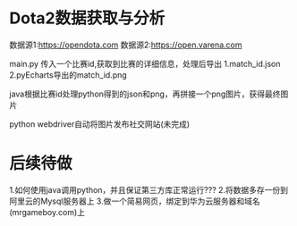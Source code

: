 # Dota2数据获取与分析
 数据源1:https://opendota.com
 数据源2:https://open.varena.com
 
 main.py 传入一个比赛id,获取到比赛的详细信息，处理后导出 1.match_id.json  2.pyEcharts导出的match_id.png
 
 java根据比赛id处理python得到的json和png，再拼接一个png图片，获得最终图片

 python webdriver自动将图片发布社交网站(未完成)

# 后续待做
 1.如何使用java调用python，并且保证第三方库正常运行???
 2.将数据多存一份到阿里云的Mysql服务器上
 3.做一个简易网页，绑定到华为云服务器和域名(mrgameboy.com)上
